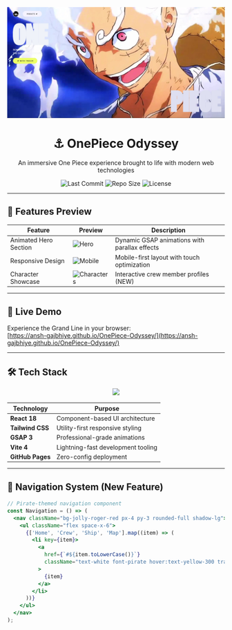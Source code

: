 <!-- Header Banner -->
<div align="center">
 <img src="./public/img/landing-header.jpg" alt="OnePiece Odyssey Banner">
  <h1>⚓ OnePiece Odyssey</h1>
  <p>An immersive One Piece experience brought to life with modern web technologies</p>
  
  <!-- Badges -->
  <p>
    <img src="https://img.shields.io/github/last-commit/ansh-gajbhiye/OnePiece-Odyssey?color=blue&style=flat" alt="Last Commit">
    <img src="https://img.shields.io/github/repo-size/ansh-gajbhiye/OnePiece-Odyssey?color=success&style=flat" alt="Repo Size">
    <img src="https://img.shields.io/badge/license-MIT-orange?style=flat" alt="License">
  </p>
</div>

---

## 🌟 Features Preview

| Feature               | Preview                          | Description                                  |
|-----------------------|----------------------------------|----------------------------------------------|
| Animated Hero Section | ![Hero](./assets/screenshot-desktop.png) | Dynamic GSAP animations with parallax effects |
| Responsive Design     | ![Mobile](./assets/screenshot-mobile.png) | Mobile-first layout with touch optimization |
| Character Showcase    | ![Characters](./assets/character-showcase.png) | Interactive crew member profiles (NEW) |

---

## 🚀 Live Demo

Experience the Grand Line in your browser:  
[https://ansh-gajbhiye.github.io/OnePiece-Odyssey/](https://ansh-gajbhiye.github.io/OnePiece-Odyssey/)

---

## 🛠️ Tech Stack

<div align="center">
  <img src="https://skillicons.dev/icons?i=react,tailwind,gsap,vite,github" />
</div>

| Technology       | Purpose                                |
|------------------|----------------------------------------|
| **React 18**     | Component-based UI architecture        |
| **Tailwind CSS** | Utility-first responsive styling       |
| **GSAP 3**       | Professional-grade animations          |
| **Vite 4**       | Lightning-fast development tooling     |
| **GitHub Pages** | Zero-config deployment                 |

---

## 🧭 Navigation System (New Feature)

```jsx
// Pirate-themed navigation component
const Navigation = () => (
  <nav className="bg-jolly-roger-red px-4 py-3 rounded-full shadow-lg">
    <ul className="flex space-x-6">
      {['Home', 'Crew', 'Ship', 'Map'].map((item) => (
        <li key={item}>
          <a 
            href={`#${item.toLowerCase()}`} 
            className="text-white font-pirate hover:text-yellow-300 transition"
          >
            {item}
          </a>
        </li>
      ))}
    </ul>
  </nav>
);

